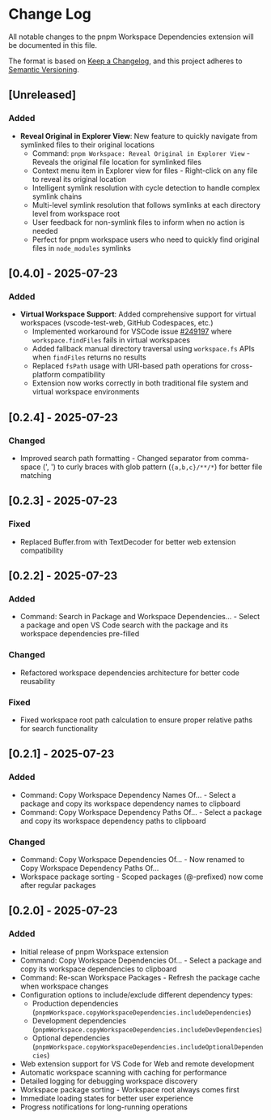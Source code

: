 <!-- markdownlint-disable MD024 -->

# Change Log

All notable changes to the pnpm Workspace Dependencies extension will be documented in this file.

The format is based on [Keep a Changelog](http://keepachangelog.com/), and this project adheres to [Semantic Versioning](https://semver.org/).

## [Unreleased]

### Added

- **Reveal Original in Explorer View**: New feature to quickly navigate from symlinked files to their original locations
  - Command: `pnpm Workspace: Reveal Original in Explorer View` - Reveals the original file location for symlinked files
  - Context menu item in Explorer view for files - Right-click on any file to reveal its original location
  - Intelligent symlink resolution with cycle detection to handle complex symlink chains
  - Multi-level symlink resolution that follows symlinks at each directory level from workspace root
  - User feedback for non-symlink files to inform when no action is needed
  - Perfect for pnpm workspace users who need to quickly find original files in `node_modules` symlinks

## [0.4.0] - 2025-07-23

### Added

- **Virtual Workspace Support**: Added comprehensive support for virtual workspaces (vscode-test-web, GitHub Codespaces, etc.)
  - Implemented workaround for VSCode issue [#249197](https://github.com/microsoft/vscode/issues/249197) where `workspace.findFiles` fails in virtual workspaces
  - Added fallback manual directory traversal using `workspace.fs` APIs when `findFiles` returns no results
  - Replaced `fsPath` usage with URI-based path operations for cross-platform compatibility
  - Extension now works correctly in both traditional file system and virtual workspace environments

## [0.2.4] - 2025-07-23

### Changed

- Improved search path formatting - Changed separator from comma-space (', ') to curly braces with glob pattern (`{a,b,c}/**/*`) for better file matching

## [0.2.3] - 2025-07-23

### Fixed

- Replaced Buffer.from with TextDecoder for better web extension compatibility

## [0.2.2] - 2025-07-23

### Added

- Command: Search in Package and Workspace Dependencies... - Select a package and open VS Code search with the package and its workspace dependencies pre-filled

### Changed

- Refactored workspace dependencies architecture for better code reusability

### Fixed

- Fixed workspace root path calculation to ensure proper relative paths for search functionality

## [0.2.1] - 2025-07-23

### Added

- Command: Copy Workspace Dependency Names Of... - Select a package and copy its workspace dependency names to clipboard
- Command: Copy Workspace Dependency Paths Of... - Select a package and copy its workspace dependency paths to clipboard

### Changed

- Command: Copy Workspace Dependencies Of... - Now renamed to Copy Workspace Dependency Paths Of...
- Workspace package sorting - Scoped packages (@-prefixed) now come after regular packages

## [0.2.0] - 2025-07-23

### Added

- Initial release of pnpm Workspace extension
- Command: Copy Workspace Dependencies Of... - Select a package and copy its workspace dependencies to clipboard
- Command: Re-scan Workspace Packages - Refresh the package cache when workspace changes
- Configuration options to include/exclude different dependency types:
  - Production dependencies (`pnpmWorkspace.copyWorkspaceDependencies.includeDependencies`)
  - Development dependencies (`pnpmWorkspace.copyWorkspaceDependencies.includeDevDependencies`)
  - Optional dependencies (`pnpmWorkspace.copyWorkspaceDependencies.includeOptionalDependencies`)
- Web extension support for VS Code for Web and remote development
- Automatic workspace scanning with caching for performance
- Detailed logging for debugging workspace discovery
- Workspace package sorting - Workspace root always comes first
- Immediate loading states for better user experience
- Progress notifications for long-running operations
